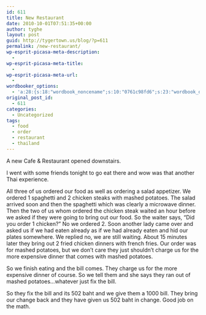 ```yaml
---
id: 611
title: New Restaurant
date: 2010-10-01T07:51:35+00:00
author: tyghe
layout: post
guid: http://tygertown.us/blog/?p=611
permalink: /new-restaurant/
wp-esprit-picasa-meta-description:
  - 
wp-esprit-picasa-meta-title:
  - 
wp-esprit-picasa-meta-url:
  - 
wordbooker_options:
  - 'a:28:{s:18:"wordbook_noncename";s:10:"0761c98fd6";s:23:"wordbook_default_author";s:1:"0";s:23:"wordbook_extract_length";s:3:"256";s:26:"wordbooker_publish_default";s:2:"on";s:24:"wordbook_publish_no_user";s:2:"on";s:27:"wordbooker_like_button_show";s:2:"on";s:21:"wordbooker_like_width";s:3:"250";s:25:"wordbooker_like_share_too";s:2:"on";s:27:"wordbooker_like_button_post";s:2:"on";s:27:"wordbooker_like_button_page";s:2:"on";s:25:"wordbook_fbshare_location";s:3:"top";s:24:"wordbook_fblike_location";s:3:"top";s:22:"wordbook_fblike_action";s:9:"recommend";s:27:"wordbook_fblike_colorscheme";s:4:"dark";s:20:"wordbook_fblike_font";s:5:"arial";s:22:"wordbook_fblike_button";s:12:"button_count";s:21:"wordbook_fblike_faces";s:5:"false";s:18:"wordbook_attribute";s:31:"Posted a new post on their blog";s:29:"wordbook_republish_time_frame";s:2:"10";s:28:"wordbook_republish_time_obey";s:2:"on";s:29:"wordbooker_status_update_text";s:35:": New blog post :  %title% - %link%";s:19:"wordbook_actionlink";s:3:"300";s:32:"wordbook_description_meta_length";s:3:"350";s:20:"wordbook_comment_get";s:2:"on";s:24:"wordbook_comment_approve";s:2:"on";s:21:"wordbook_comment_push";s:2:"on";s:18:"wordbook_page_post";s:4:"-100";s:18:"wordbook_orandpage";s:1:"2";}'
original_post_id:
  - 611
categories:
  - Uncategorized
tags:
  - food
  - order
  - restaurant
  - thailand
---
```

A new Cafe & Restaurant opened downstairs.

I went with some friends tonight to go eat there and wow was that another Thai experience.

All three of us ordered our food as well as ordering a salad appetizer. We ordered 1 spaghetti and 2 chicken steaks with mashed potatoes. The salad arrived soon and then the spaghetti which was clearly a microwave dinner. Then the two of us whom ordered the chicken steak waited an hour before we asked if they were going to bring out our food. So the waiter says, &#8220;Did you order 1 chicken?&#8221; No we ordered 2. Soon another lady came over and asked us if we had eaten already as if we had already eaten and hid our plates somewhere. We replied no, we are still waiting. About 15 minutes later they bring out 2 fried chicken dinners with french fries. Our order was for mashed potatoes, but we don&#8217;t care they just shouldn&#8217;t charge us for the more expensive dinner that comes with mashed potatoes.

So we finish eating and the bill comes. They charge us for the more expensive dinner of course. So we tell them and she says they ran out of mashed potatoes&#8230;whatever just fix the bill.

So they fix the bill and its 502 baht and we give them a 1000 bill. They bring our change back and they have given us 502 baht in change. Good job on the math.

